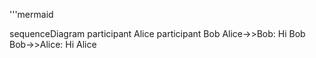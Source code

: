 '''mermaid

sequenceDiagram
    participant Alice
    participant Bob
    Alice->>Bob: Hi Bob
    Bob->>Alice: Hi Alice
